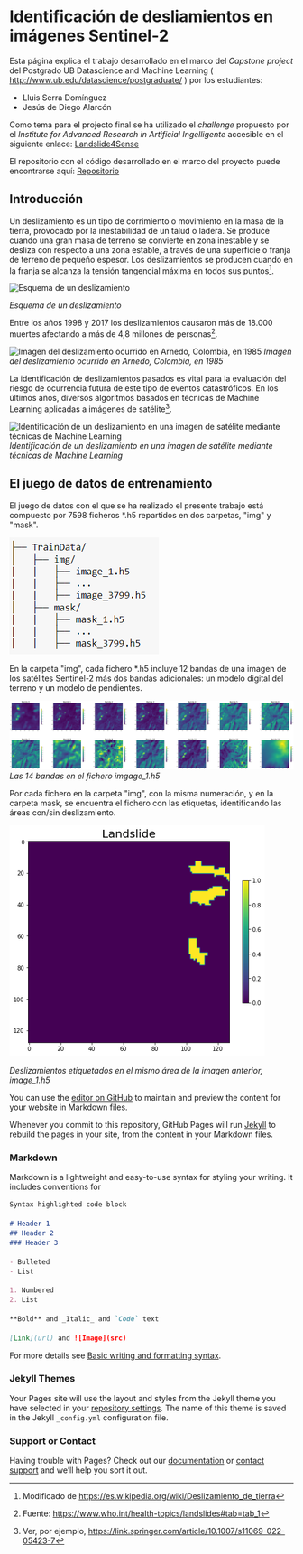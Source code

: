 # Identificación de desliamientos en imágenes Sentinel-2

Esta página explica el trabajo desarrollado en el marco del *Capstone project* del Postgrado UB Datascience and Machine Learning (  http://www.ub.edu/datascience/postgraduate/ ) por los estudiantes:
- Lluis Serra Domínguez
- Jesús de Diego Alarcón

Como tema para el projecto final se ha utilizado el *challenge* propuesto por el *Institute for Advanced Research in Artificial Ingelligente* accesible en el siguiente enlace: [Landslide4Sense](https://www.iarai.ac.at/landslide4sense/)

El repositorio con el código desarrollado en el marco del proyecto puede encontrarse aquí: [Repositorio](https://github.com/SERRA17/landslide-susceptibility)

## Introducción

Un deslizamiento es un tipo de corrimiento o movimiento en la masa de la tierra, provocado por la inestabilidad de un talud o ladera. Se produce cuando una gran masa de terreno se convierte en zona inestable y se desliza con respecto a una zona estable, a través de una superficie o franja de terreno de pequeño espesor. Los deslizamientos se producen cuando en la franja se alcanza la tensión tangencial máxima en todos sus puntos[^1].

![Esquema de un deslizamiento](https://www.idahogeology.org/uploads/landslides/landslide_terms.jpg)

*Esquema de un deslizamiento*

Entre los años 1998 y 2017 los deslizamientos causaron más de 18.000 muertes afectando a más de 4,8 millones de personas[^2]. 

![Imagen del deslizamiento ocurrido en Arnedo, Colombia, en 1985](https://imgix.ranker.com/user_node_img/50084/1001672440/original/armero-tragedy-photo-u1?auto=format&q=60&fit=crop&fm=pjpg&dpr=2&w=650)
*Imagen del deslizamiento ocurrido en Arnedo, Colombia, en 1985*

La identificación de deslizamientos pasados es vital para la evaluación del riesgo de ocurrencia futura de este tipo de eventos catastróficos. En los últimos años, diversos algorítmos basados en técnicas de Machine Learning aplicadas a imágenes de satélite[^3].

![Identificación de un deslizamiento en una imagen de satélite mediante técnicas de *Machine Learning*](https://www.iarai.ac.at/landslide4sense/wp-content/uploads/sites/5/2022/03/landslide_image_main-02.png)
*Identificación de un deslizamiento en una imagen de satélite mediante técnicas de Machine Learning*

## El juego de datos de entrenamiento

El juego de datos con el que se ha realizado el presente trabajo está compuesto por 7598 ficheros \*.h5 repartidos en dos carpetas, "img" y "mask".

![Carpetas](./img/training_folder.png)

En la carpeta "img", cada fichero \*.h5 incluye 12 bandas de una imagen de los satélites Sentinel-2 más dos bandas adicionales: un modelo digital del terreno y un modelo de pendientes. 

![Bandas en cada fichero h5](./img/bandas_sentinel.png)
*Las 14 bandas en el fichero imgage_1.h5*

Por cada fichero en la carpeta "img", con la misma numeración, y en la carpeta mask, se encuentra el fichero con las etiquetas, identificando las áreas con/sin deslizamiento.

![Deslizamientos etiquetados](./img/mask_landslide.png)

*Deslizamientos etiquetados en el mismo área de la imagen anterior, image_1.h5*







You can use the [editor on GitHub](https://github.com/SERRA17/landslide-susceptibility/edit/gh-pages/index.md) to maintain and preview the content for your website in Markdown files.

Whenever you commit to this repository, GitHub Pages will run [Jekyll](https://jekyllrb.com/) to rebuild the pages in your site, from the content in your Markdown files.

### Markdown

Markdown is a lightweight and easy-to-use syntax for styling your writing. It includes conventions for

```markdown
Syntax highlighted code block

# Header 1
## Header 2
### Header 3

- Bulleted
- List

1. Numbered
2. List

**Bold** and _Italic_ and `Code` text

[Link](url) and ![Image](src)
```

For more details see [Basic writing and formatting syntax](https://docs.github.com/en/github/writing-on-github/getting-started-with-writing-and-formatting-on-github/basic-writing-and-formatting-syntax).

### Jekyll Themes

Your Pages site will use the layout and styles from the Jekyll theme you have selected in your [repository settings](https://github.com/SERRA17/landslide-susceptibility/settings/pages). The name of this theme is saved in the Jekyll `_config.yml` configuration file.

### Support or Contact

Having trouble with Pages? Check out our [documentation](https://docs.github.com/categories/github-pages-basics/) or [contact support](https://support.github.com/contact) and we’ll help you sort it out.

[^1]: Modificado de https://es.wikipedia.org/wiki/Deslizamiento_de_tierra
[^2]: Fuente: https://www.who.int/health-topics/landslides#tab=tab_1 
[^3]: Ver, por ejemplo, https://link.springer.com/article/10.1007/s11069-022-05423-7 
